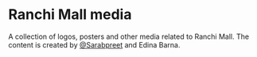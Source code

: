 # Ranchi Mall media

A collection of logos, posters and other media related to Ranchi Mall. The content is created by [@Sarabpreet](https://github.com/Sarabpreet) and Edina Barna.

